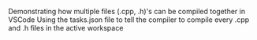 Demonstrating how multiple files (.cpp, .h)'s can be compiled together in VSCode
Using the tasks.json file to tell the compiler to compile every .cpp and .h files in the active workspace
